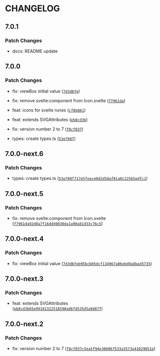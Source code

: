 # CHANGELOG

## 7.0.1

### Patch Changes

- docs: README update

## 7.0.0

### Patch Changes

- fix: viewBox initial value ([`7d3d6fe`](https://github.com/shinokada/svelte-heros/commit/7d3d6feb95bcb05dcf134967a06ebd0a8bad5735))

- fix: remove svelte:component from Icon.svelte ([`f7961da`](https://github.com/shinokada/svelte-heros/commit/f7961da92d8a7f16dd49830da1a90a81d33c76c5))

- feat: icons for svelte runes ([`cf8b861`](https://github.com/shinokada/svelte-heros/commit/cf8b86117c00a2cf2a993623ce5b5a7da3d35ac5))

- feat: extends SVGAttributes<SVGElement> ([`eb8cd3b`](https://github.com/shinokada/svelte-heros/commit/eb8cd3b85e99182322518590ad6fd535d5a9d87f))

- fix: version number 2 to 7 ([`f8cf037`](https://github.com/shinokada/svelte-heros/commit/f8cf037c5ea5f94e306067533a3573e41029051e))

- types: create types.ts ([`53e708f`](https://github.com/shinokada/svelte-heros/commit/53e708f717e5feace0d2d54af81a0c225b5edfc1))

## 7.0.0-next.6

### Patch Changes

- types: create types.ts ([`53e708f717e5feace0d2d54af81a0c225b5edfc1`](https://github.com/shinokada/svelte-heros/commit/53e708f717e5feace0d2d54af81a0c225b5edfc1))

## 7.0.0-next.5

### Patch Changes

- fix: remove svelte:component from Icon.svelte ([`f7961da92d8a7f16dd49830da1a90a81d33c76c5`](https://github.com/shinokada/svelte-heros/commit/f7961da92d8a7f16dd49830da1a90a81d33c76c5))

## 7.0.0-next.4

### Patch Changes

- fix: viewBox initial value ([`7d3d6feb95bcb05dcf134967a06ebd0a8bad5735`](https://github.com/shinokada/svelte-heros/commit/7d3d6feb95bcb05dcf134967a06ebd0a8bad5735))

## 7.0.0-next.3

### Patch Changes

- feat: extends SVGAttributes<SVGElement> ([`eb8cd3b85e99182322518590ad6fd535d5a9d87f`](https://github.com/shinokada/svelte-heros/commit/eb8cd3b85e99182322518590ad6fd535d5a9d87f))

## 7.0.0-next.2

### Patch Changes

- fix: version number 2 to 7 ([`f8cf037c5ea5f94e306067533a3573e41029051e`](https://github.com/shinokada/svelte-heros/commit/f8cf037c5ea5f94e306067533a3573e41029051e))
